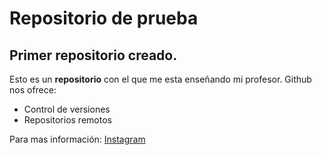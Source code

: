 # Repositorio de prueba
## Primer repositorio creado.

Esto es un **repositorio** con el que me esta enseñando mi profesor.
Github nos ofrece:

* Control de versiones
* Repositorios remotos

Para mas información: [Instagram](https://instagram.com/jesuseliasalba)
